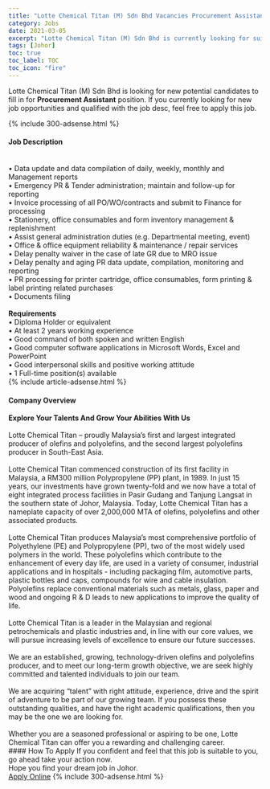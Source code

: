 ```yaml
---
title: "Lotte Chemical Titan (M) Sdn Bhd Vacancies Procurement Assistant" 
category: Jobs 
date: 2021-03-05 
excerpt: "Lotte Chemical Titan (M) Sdn Bhd is currently looking for suitable person to fill in the Procurement Assistant which based in Johor" 
tags: [Johor] 
toc: true 
toc_label: TOC 
toc_icon: "fire" 
--- 
```


<p>Lotte Chemical Titan (M) Sdn Bhd is looking for new potential candidates to fill in for <b>Procurement Assistant</b> position. If you currently looking for new job opportunities and qualified with the job desc, feel free to apply this job.
</p>{% include 300-adsense.html %} 
<div><div><h4>Job Description</h4></div><div><div><span><div><div><br>&#8226; Data update and data compilation of daily, weekly, monthly and Management reports<br>&#8226; Emergency PR &amp; Tender administration; maintain and follow-up for reporting<br>&#8226; Invoice processing of all PO/WO/contracts and submit to Finance for processing<br>&#8226; Stationery, office consumables and form inventory management &amp; replenishment<br>&#8226; Assist general administration duties (e.g. Departmental meeting, event)<br>&#8226; Office &amp; office equipment reliability &amp; maintenance / repair services<br>&#8226; Delay penalty waiver in the case of late GR due to MRO issue<br>&#8226; Delay penalty and aging PR data update, compilation, monitoring and reporting<br>&#8226; PR processing for printer cartridge, office consumables, form printing &amp; label printing related purchases<br>&#8226; Documents filing<div><br><strong>Requirements</strong><br>&#8226; Diploma Holder or equivalent<br>&#8226; At least 2 years working experience<br>&#8226; Good command of both spoken and written English<br>&#8226; Good computer software applications in Microsoft Words, Excel and PowerPoint<br>&#8226; Good interpersonal skills and positive working attitude<br>&#8226; 1 Full-time position(s) available</div></div></div></span></div></div></div> 
{% include article-adsense.html %} 
<div><div><h4>Company Overview</h4></div><div><div><span><div><div>
<b>Explore Your Talents And Grow Your Abilities With Us </b></div>
<div>
<br>
	Lotte Chemical Titan &#8211; proudly Malaysia&#8217;s first and largest integrated producer of olefins and polyolefins, and the second largest polyolefins producer in South-East Asia.<br>
<br>
	Lotte Chemical Titan commenced construction of its first facility in Malaysia, a RM300 million Polypropylene (PP) plant, in 1989. In just 15 years, our investments have grown twenty-fold and we now have a total of eight integrated process facilities in Pasir Gudang and Tanjung Langsat in the southern state of Johor, Malaysia. Today, Lotte Chemical Titan has a nameplate capacity of over 2,000,000 MTA of olefins, polyolefins and other associated products.<br>
<br>
	Lotte Chemical Titan produces Malaysia&#8217;s most comprehensive portfolio of Polyethylene (PE) and Polypropylene (PP), two of the most widely used polymers in the world. These polyolefins which contribute to the enhancement of every day life, are used in a variety of consumer, industrial applications and in hospitals - including packaging film, automotive parts, plastic bottles and caps, compounds for wire and cable insulation. Polyolefins replace conventional materials such as metals, glass, paper and wood and ongoing R &amp; D leads to new applications to improve the quality of life.<br>
<br>
	Lotte Chemical Titan is a leader in the Malaysian and regional petrochemicals and plastic industries and, in line with our core values, we will pursue increasing levels of excellence to ensure our future successes.<br>
<br>
	We are an established, growing, technology-driven olefins and polyolefins producer, and to meet our long-term growth objective, we are seek highly committed and talented individuals to join our team.<br>
<br>
	We are acquiring &#8220;talent&#8221; with right attitude, experience, drive and the spirit of adventure to be part of our growing team. If you possess these outstanding qualities, and have the right academic qualifications, then you may be the one we are looking for.<br>
<br>
	Whether you are a seasoned professional or aspiring to be one, Lotte Chemical Titan can offer you a rewarding and challenging career.</div></div></span></div></div></div> 
#### How To Apply 
If you confident and feel that this job is suitable to you, go ahead take your action now. <br/> 
Hope you find your dream job in Johor. <br/> 
<a href="https://www.jobstreet.com.my/en/job/procurement-assistant-4498763?jobId=jobstreet-my-job-4498763&" class="btn btn--info" target="_blank" rel="nofollow noopenner">Apply Online</a> 
{% include 300-adsense.html %} 